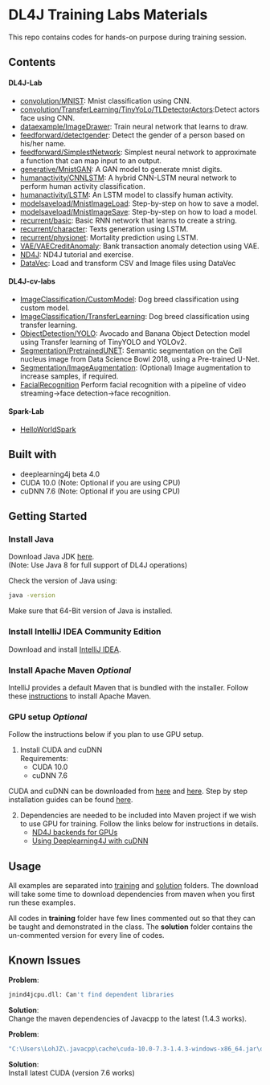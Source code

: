 # DL4J Training Labs Materials
This repo contains codes for hands-on purpose during training session.
## Contents

#### DL4J-Lab
- [convolution/MNIST](https://github.com/skymindglobal/TrainingLabs/tree/master/dl4j-labs/src/main/java/global/skymind/solution/convolution/mnist):
  Mnist classification using CNN.
- [convolution/TransferLearning/TinyYoLo/TLDetectorActors](https://github.com/skymindglobal/TrainingLabs/tree/master/dl4j-labs/src/main/java/global/skymind/solution/convolution/objectdetection/transferlearning/tinyyolo):Detect
  actors face using CNN.
- [dataexample/ImageDrawer](https://github.com/skymindglobal/TrainingLabs/tree/master/dl4j-labs/src/main/java/global/skymind/solution/dataexamples):
  Train neural network that learns to draw.
- [feedforward/detectgender](https://github.com/skymindglobal/TrainingLabs/tree/master/dl4j-labs/src/main/java/global/skymind/solution/feedforward/detectgender):
  Detect the gender of a person based on his/her name.
- [feedforward/SimplestNetwork](https://github.com/skymindglobal/TrainingLabs/tree/master/dl4j-labs/src/main/java/global/skymind/solution/feedforward):
  Simplest neural network to approximate a function that can map input
  to an output.
- [generative/MnistGAN](https://github.com/skymindglobal/TrainingLabs/tree/master/dl4j-labs/src/main/java/global/skymind/solution/generative):
  A GAN model to generate mnist digits. 
- [humanactivity/CNNLSTM](https://github.com/skymindglobal/TrainingLabs/tree/master/dl4j-labs/src/main/java/global/skymind/solution/humanactivity
                                                                                                                                                    ):
  A hybrid CNN-LSTM neural network to perform human activity
  classification.
- [humanactivity/LSTM](https://github.com/skymindglobal/TrainingLabs/tree/master/dl4j-labs/src/main/java/global/skymind/solution/humanactivity):
  An LSTM model to classify human activity.
- [modelsaveload/MnistImageLoad](https://github.com/skymindglobal/TrainingLabs/tree/master/dl4j-labs/src/main/java/global/skymind/solution/modelsaveload):
  Step-by-step on how to save a model.
- [modelsaveload/MnistImageSave](https://github.com/skymindglobal/TrainingLabs/tree/master/dl4j-labs/src/main/java/global/skymind/solution/modelsaveload):
  Step-by-step on how to load a model.
- [recurrent/basic](https://github.com/skymindglobal/TrainingLabs/tree/master/dl4j-labs/src/main/java/global/skymind/solution/recurrent/basic):
  Basic RNN network that learns to create a string.
- [recurrent/character](https://github.com/skymindglobal/TrainingLabs/tree/master/dl4j-labs/src/main/java/global/skymind/solution/recurrent/character):
  Texts generation using LSTM.
- [recurrent/physionet](https://github.com/skymindglobal/TrainingLabs/tree/master/dl4j-labs/src/main/java/global/skymind/solution/recurrent/physionet):
  Mortality prediction using LSTM.
- [VAE/VAECreditAnomaly](https://github.com/skymindglobal/TrainingLabs/tree/master/dl4j-labs/src/main/java/global/skymind/solution/VAE):
  Bank transaction anomaly detection using VAE.
- [ND4J](https://github.com/skymindglobal/TrainingLabs/tree/master/dl4j-labs/src/main/java/global/skymind/solution/nd4j):
  ND4J tutorial and exercise.
- [DataVec](https://github.com/skymindglobal/TrainingLabs/tree/datavec/dl4j-labs/src/main/java/global/skymind/solution/datavec):
  Load and transform CSV and Image files using DataVec
  
#### DL4J-cv-labs
- [ImageClassification/CustomModel](https://github.com/skymindglobal/TrainingLabs/tree/imageclassification/dl4j-cv-labs/src/main/java/global/skymind/solution/classification):
  Dog breed classification using custom model.
- [ImageClassification/TransferLearning](https://github.com/skymindglobal/TrainingLabs/tree/imageclassification/dl4j-cv-labs/src/main/java/global/skymind/solution/classification/transferlearning):
  Dog breed classification using transfer learning.
- [ObjectDetection/YOLO](https://github.com/skymindglobal/TrainingLabs/tree/master/dl4j-cv-labs/src/main/java/global/skymind/solution/object_detection): Avocado and Banana Object Detection model using Transfer learning of TinyYOLO and YOLOv2.
- [Segmentation/PretrainedUNET](https://github.com/skymindglobal/TrainingLabs/tree/segmentation/dl4j-cv-labs/src/main/java/global/skymind/solution/segmentation/PretrainedUNET): Semantic segmentation on the Cell nucleus image from Data Science Bowl 2018, using a Pre-trained U-Net.
- [Segmentation/ImageAugmentation](https://github.com/skymindglobal/TrainingLabs/tree/segmentation/dl4j-cv-labs/src/main/java/global/skymind/solution/segmentation/ImageAugmentation): (Optional) Image augmentation to increase samples, if required.
- [FacialRecognition](https://github.com/skymindglobal/TrainingLabs/blob/master/dl4j-cv-labs/src/main/java/global/skymind/solution/facial_recognition/FaceRecognitionWebcam.java) Perform facial recognition with a pipeline of video streaming->face detection->face recognition.

#### Spark-Lab
- [HelloWorldSpark](https://github.com/skymindglobal/TrainingLabs/tree/master/dl4j-spark-labs/src/main/java/global/skymind)

## Built with
- deeplearning4j beta 4.0
- CUDA 10.0 (Note: Optional if you are using CPU)
- cuDNN 7.6 (Note: Optional if you are using CPU)

## Getting Started ##

### Install Java ###

Download Java JDK
[here](https://www.oracle.com/technetwork/java/javase/downloads/jdk8-downloads-2133151.html).  
(Note: Use Java 8 for full support of DL4J operations)

Check the version of Java using: 
```sh
java -version
```

Make sure that 64-Bit version of Java is installed.

### Install IntelliJ IDEA Community Edition ###
Download and install 
[IntelliJ IDEA](https://www.jetbrains.com/idea/download/).

### Install Apache Maven  *Optional* ###
IntelliJ provides a default Maven that is bundled with the installer.
Follow these [instructions](https://maven.apache.org/install.html) to install Apache Maven.

### GPU setup  *Optional* ##
Follow the instructions below if you plan to use GPU setup.
1. Install CUDA and cuDNN <br> 
    Requirements:
   -  CUDA 10.0 
   -  cuDNN 7.6


CUDA and cuDNN can be downloaded from
[here](https://developer.nvidia.com/cuda-10.0-download-archive) and
[here](https://developer.nvidia.com/cudnn). Step by step installation
guides can be found
[here](https://docs.nvidia.com/deeplearning/sdk/cudnn-install/index.html).

2. Dependencies are needed to be included into Maven project if we wish
   to use GPU for training. Follow the links below for instructions in
   details.
   -  [ND4J backends for GPUs](https://deeplearning4j.org/docs/latest/deeplearning4j-config-gpu-cpu)
   - [Using Deeplearning4J with cuDNN](https://deeplearning4j.org/docs/latest/deeplearning4j-config-cudnn)
## Usage ##
All examples are separated into
[training](https://github.com/skymindglobal/TrainingLabs/tree/master/dl4j-labs/src/main/java/global/skymind/training)
and
[solution](https://github.com/skymindglobal/TrainingLabs/tree/master/dl4j-labs/src/main/java/global/skymind/solution)
folders. The download will take some time to download dependencies from
maven when you first run these examples.

All codes in <b>training</b> folder have few lines commented out so that
they can be taught and demonstrated in the class. The <b>solution</b>
folder contains the un-commented version for every line of codes.


## Known Issues ##
<b>Problem</b>: 
```sh
jnind4jcpu.dll: Can't find dependent libraries
```
<b>Solution</b>: <br /> Change the maven dependencies of Javacpp to the
latest (1.4.3 works).

<b>Problem</b>: 
```sh
"C:\Users\LohJZ\.javacpp\cache\cuda-10.0-7.3-1.4.3-windows-x86_64.jar\org\bytedeco\javacpp\windows-x86_64\jnicudnn.dll": Can't find procedure
```
<b>Solution</b>: <br /> Install latest CUDA (version 7.6 works)
















   
